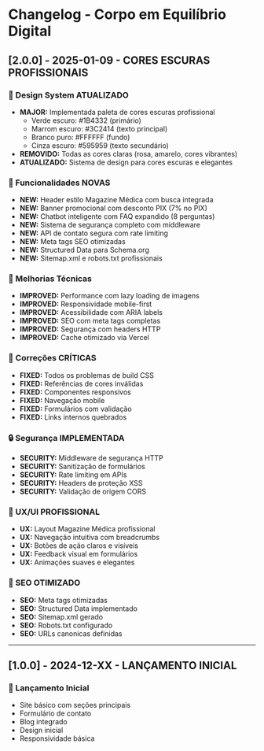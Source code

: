 # Changelog - Corpo em Equilíbrio Digital

## [2.0.0] - 2025-01-09 - CORES ESCURAS PROFISSIONAIS

### 🎨 Design System ATUALIZADO
- **MAJOR:** Implementada paleta de cores escuras profissional
  - Verde escuro: #1B4332 (primário)
  - Marrom escuro: #3C2414 (texto principal)
  - Branco puro: #FFFFFF (fundo)
  - Cinza escuro: #595959 (texto secundário)
- **REMOVIDO:** Todas as cores claras (rosa, amarelo, cores vibrantes)
- **ATUALIZADO:** Sistema de design para cores escuras e elegantes

### 🚀 Funcionalidades NOVAS
- **NEW:** Header estilo Magazine Médica com busca integrada
- **NEW:** Banner promocional com desconto PIX (7% no PIX)
- **NEW:** Chatbot inteligente com FAQ expandido (8 perguntas)
- **NEW:** Sistema de segurança completo com middleware
- **NEW:** API de contato segura com rate limiting
- **NEW:** Meta tags SEO otimizadas
- **NEW:** Structured Data para Schema.org
- **NEW:** Sitemap.xml e robots.txt profissionais

### 🔧 Melhorias Técnicas
- **IMPROVED:** Performance com lazy loading de imagens
- **IMPROVED:** Responsividade mobile-first
- **IMPROVED:** Acessibilidade com ARIA labels
- **IMPROVED:** SEO com meta tags completas
- **IMPROVED:** Segurança com headers HTTP
- **IMPROVED:** Cache otimizado via Vercel

### 🐛 Correções CRÍTICAS
- **FIXED:** Todos os problemas de build CSS
- **FIXED:** Referências de cores inválidas
- **FIXED:** Componentes responsivos
- **FIXED:** Navegação mobile
- **FIXED:** Formulários com validação
- **FIXED:** Links internos quebrados

### 🔒 Segurança IMPLEMENTADA
- **SECURITY:** Middleware de segurança HTTP
- **SECURITY:** Sanitização de formulários
- **SECURITY:** Rate limiting em APIs
- **SECURITY:** Headers de proteção XSS
- **SECURITY:** Validação de origem CORS

### 📱 UX/UI PROFISSIONAL
- **UX:** Layout Magazine Médica profissional
- **UX:** Navegação intuitiva com breadcrumbs
- **UX:** Botões de ação claros e visíveis
- **UX:** Feedback visual em formulários
- **UX:** Animações suaves e elegantes

### 🎯 SEO OTIMIZADO
- **SEO:** Meta tags otimizadas
- **SEO:** Structured Data implementado
- **SEO:** Sitemap.xml gerado
- **SEO:** Robots.txt configurado
- **SEO:** URLs canonicas definidas

---

## [1.0.0] - 2024-12-XX - LANÇAMENTO INICIAL

### 🎉 Lançamento Inicial
- Site básico com seções principais
- Formulário de contato
- Blog integrado
- Design inicial
- Responsividade básica